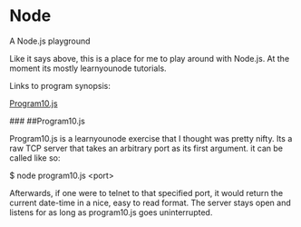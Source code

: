# Node

A Node.js playground

Like it says above, this is a place for me to play around with Node.js.
At the moment its mostly learnyounode tutorials. 

Links to program synopsis:

[Program10.js](#program10)

###<a id='program10'></a>
##Program10.js

Program10.js is a learnyounode exercise that I thought was pretty nifty.
Its a raw TCP server that takes an arbitrary port as its first argument.
it can be called like so:

$ node program10.js \<port\>

Afterwards, if one were to telnet to that specified port, it would return
the current date-time in a nice, easy to read format. The server stays
open and listens for as long as program10.js goes uninterrupted.
